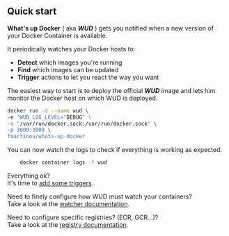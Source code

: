 ## Quick start

**What's up Docker** ( aka _**WUD**_ ) gets you notified when a new version of your Docker Container is available.  

It periodically watches your Docker hosts to:

- **Detect** which images you're running
- **Find** which images can be updated
- **Trigger** actions to let you react the way you want

The easiest way to start is to deploy the official _**WUD**_ image and lets him monitor the Docker host on which WUD is deployed.

```bash
docker run -d --name wud \
-e "WUD_LOG_LEVEL="DEBUG" \ 
-v "/var/run/docker.sock:/var/run/docker.sock" \
-p 3000:3000 \
fmartinou/whats-up-docker
```

You can now watch the logs to check if everything is working as expected.

```bash
    docker container logs -f wud
```

Everything ok?  
It's time to [add some triggers](/triggers/).

Need to finely configure how WUD must watch your containers?  
Take a look at the [watcher documentation](/watchers/).

Need to configure specific registries? (ECR, GCR...)?  
Take a look at the [registry documentation](/registries/).
